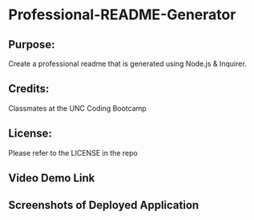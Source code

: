 # Professional-README-Generator

## Purpose:
 Create a professional readme that is generated using Node.js & Inquirer.
 
## Credits:
Classmates at the UNC Coding Bootcamp

## License: 
Please refer to the LICENSE in the repo

## Video Demo Link

## Screenshots of Deployed Application

